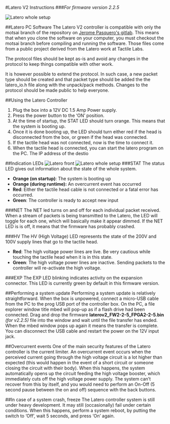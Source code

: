 #Latero V2 Instructions
###*For firmware version 2.2.5*

![Latero whole setup](http://i.imgur.com/I7360KQ.jpg)

##Latero PC Software
The Latero V2 controller is compatible with only the motsai branch of the repository on [Jerome Pasquero's gitlab](https://gitlab.com/u/jerome.pasquero). This means that when you clone the software on your computer, you must checkout the motsai branch before compiling and running the software. Those files come from a public project derived from the Latero work at Tactile Labs.

The protocol files should be kept as-is and avoid any changes in the protocol to keep things compatible with other work.

It is however possible to extend the protocol.  In such case, a new packet type should be created and that packet type should be added the the latero_io.h file along with the unpack/pack methods. Changes to the protocol should be made public to help everyone.

##Using the Latero Controller
1. Plug the box into a 12V DC 1.5 Amp Power supply.
2. Press the power button to the ‘ON’ position.
3. At the time of startup, the STAT LED should turn orange. This means that the system is booting up. 
4. Once it is done booting up, the LED should turn either red if the head is disconnected from the box, or green if the head was connected.
5. If the tactile head was not connected, now is the time to connect it.
6. When the tactile head is connected, you can start the latero program on the PC. The IP address of the destio

##Indication LEDs
![Latero front](http://i.imgur.com/5UgTBS7.jpg)
![Latero whole setup](http://i.imgur.com/AUoiy9v.jpg)
###STAT
The status LED gives out information about the state of the whole system. 
* **Orange (on startup)**: The system is booting up
* **Orange (during runtime):** An overcurrent event has occurred
* **Red**: Either the tactile head cable is not connected or a fatal error has occurred.
* **Green**: The controller is ready to accept new input 

###NET
The NET led turns on and off for each individual packet received. When a stream of packets is being transmitted to the Latero, the LED will toggle for each one, which will basically make it appear dimmed. If the NET LED is is off, it means that the firmware has probably crashed.

###HV
The HV (High Voltage) LED represents the state of the 200V and 100V supply lines that go to the tactile head.
* **Red**: The high voltage power lines are live. Be very cautious while touching the tactile head when it is in this state.
* **Green**: The high voltage power lines are inactive. Sending packets to the controller will re-activate the high voltage.

###EXP
The EXP LED blinking indicates activity on the expansion connector. This LED is currently green by default in this firmware version.

##Performing a system update
Performing a system update is relatively straightforward. When the box is unpowered, connect a micro-USB cable from the PC to the prog USB port of the controller box. On the PC, a file explorer window title mbed will pop-up as if a flash drive had been connected. Drag and drop the firmware **laterov2_FW2-2-5_FPGA2-2-5.bin** *(for v2.2.5)* file into the window and wait until the file transfer has ended. When the mbed window pops up again it means the transfer is complete. You can disconnect the USB cable and restart the power on the 12V input jack.

##Overcurrent events
One of the main security features of the Latero controller is the current limiter. An overcurrent event occurs when the perceived current going through the high voltage circuit is a lot higher than expected (this would happen in the event of a short circuit or someone closing the circuit with their body). When this happens, the system automatically opens up the circuit feeding the high voltage booster, which immediately cuts off the high voltage power supply. The system can’t recover from this by itself, and you would need to perform an On-Off (5 second pause between the on and off) sequence with the back buttons.

##In case of a system crash, freeze
The Latero controller system is still under heavy development. It may still (occasionally) fail under certain conditions. When this happens, perform a system reboot, by putting the switch to ‘Off’, wait 5 seconds, and press ‘On’ again.
